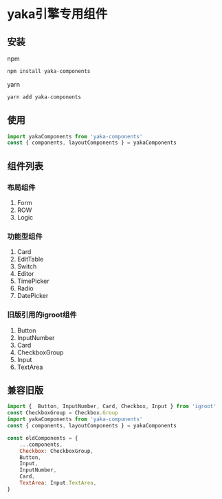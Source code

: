 # yaka引擎专用组件



## 安装
npm
```js
npm install yaka-components
```
yarn 
```js
yarn add yaka-components
```
## 使用
```js
import yakaComponents from 'yaka-components'
const { components, layoutComponents } = yakaComponents
```

## 组件列表
### 布局组件
1. Form
2. ROW
3. Logic
### 功能型组件
1. Card
2. EditTable
3. Switch
4. Editor
5. TimePicker
6. Radio
7. DatePicker
### 旧版引用的igroot组件
1. Button
2. InputNumber
3. Card
4. CheckboxGroup
5. Input
6. TextArea

## 兼容旧版
```js
import {  Button, InputNumber, Card, Checkbox, Input } from 'igroot'
const CheckboxGroup = Checkbox.Group
import yakaComponents from 'yaka-components'
const { components, layoutComponents } = yakaComponents

const oldComponents = {
    ...components,
    Checkbox: CheckboxGroup,
    Button,
    Input,
    InputNumber,
    Card,
    TextArea: Input.TextArea,
}
```